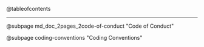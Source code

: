 <!-- The add-contributions-md.sh script adds the CONTRIBUTING.md file here -->

@tableofcontents

---

@subpage md_doc_2pages_2code-of-conduct "Code of Conduct"

@subpage coding-conventions "Coding Conventions"
